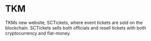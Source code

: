 # TKM
TKMs new website, SCTickets, where event tickets are sold on the blockchain. SCTickets sells both officials and resell tickets with both cryptocurrency and flat-money.
